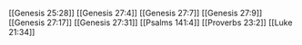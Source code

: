 [[Genesis 25:28]]
[[Genesis 27:4]]
[[Genesis 27:7]]
[[Genesis 27:9]]
[[Genesis 27:17]]
[[Genesis 27:31]]
[[Psalms 141:4]]
[[Proverbs 23:2]]
[[Luke 21:34]]
